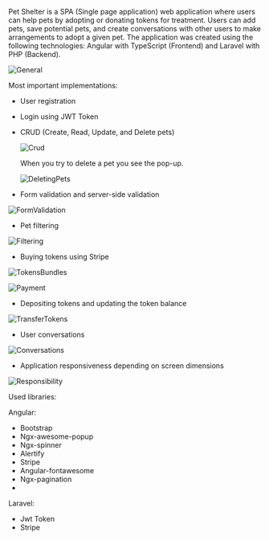 Pet Shelter is a SPA (Single page application) web application where users can help pets by adopting or donating tokens for treatment. 
Users can add pets, save potential pets, and create conversations with other users to make arrangements to adopt a given pet.
The application was created using the following technologies: Angular with TypeScript (Frontend) and Laravel with PHP (Backend).

![General](https://github.com/pavrekgames/PetsShelter_Angular_Laravel/assets/105421661/0ba16878-261a-4012-ab49-91034d6ab10f)

Most important implementations:

- User registration
- Login using JWT Token
- CRUD (Create, Read, Update, and Delete pets)
  
  ![Crud](https://github.com/pavrekgames/PetsShelter_Angular_Laravel/assets/105421661/278ea5d4-a68f-40f7-ab79-123a700e8410)

  When you try to delete a pet you see the pop-up.

  ![DeletingPets](https://github.com/pavrekgames/PetsShelter_Angular_Laravel/assets/105421661/08c8113b-23f7-4bec-8470-e0aeada97b20)

- Form validation and server-side validation

![FormValidation](https://github.com/pavrekgames/PetsShelter_Angular_Laravel/assets/105421661/1e0032ab-62c8-4942-aa0f-a153d84259c1)

- Pet filtering

![Filtering](https://github.com/pavrekgames/PetsShelter_Angular_Laravel/assets/105421661/d941c867-0ad3-4340-9292-e20e6d7d4b10)

- Buying tokens using Stripe

![TokensBundles](https://github.com/pavrekgames/PetsShelter_Angular_Laravel/assets/105421661/97cbbbfd-59b8-4eb0-81af-fa33455dfd45)

![Payment](https://github.com/pavrekgames/PetsShelter_Angular_Laravel/assets/105421661/e2029e85-e620-4020-9a08-86fc015f7186)

- Depositing tokens and updating the token balance

![TransferTokens](https://github.com/pavrekgames/PetsShelter_Angular_Laravel/assets/105421661/db9fc283-6ab6-42d6-93da-3809ba7fec18)

- User conversations

![Conversations](https://github.com/pavrekgames/PetsShelter_Angular_Laravel/assets/105421661/d6697c62-aefa-4bc9-9e06-0fc015e6a5c1)

- Application responsiveness depending on screen dimensions

![Responsibility](https://github.com/pavrekgames/PetsShelter_Angular_Laravel/assets/105421661/e377874e-09ab-49d0-af6d-1b04d5a9195b)

Used libraries:

Angular:
- Bootstrap
- Ngx-awesome-popup
- Ngx-spinner
- Alertify
- Stripe
- Angular-fontawesome
- Ngx-pagination
- 
Laravel:
- Jwt Token
- Stripe

